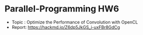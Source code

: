 # Parallel-Programming HW6
- Topic : Optimize the Performance of Convolution with OpenCL
- Report: https://hackmd.io/Z6dp5JkGS_i-uxFBr8GdCg